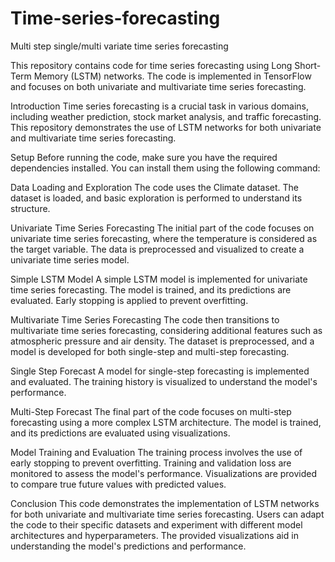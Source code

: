 # Time-series-forecasting
Multi step single/multi variate time series forecasting

This repository contains code for time series forecasting using Long Short-Term Memory (LSTM) networks. The code is implemented in TensorFlow and focuses on both univariate and multivariate time series forecasting.

Introduction
Time series forecasting is a crucial task in various domains, including weather prediction, stock market analysis, and traffic forecasting. This repository demonstrates the use of LSTM networks for both univariate and multivariate time series forecasting.

Setup
Before running the code, make sure you have the required dependencies installed. You can install them using the following command:

Data Loading and Exploration
The code uses the Climate dataset. The dataset is loaded, and basic exploration is performed to understand its structure.

Univariate Time Series Forecasting
The initial part of the code focuses on univariate time series forecasting, where the temperature is considered as the target variable. The data is preprocessed and visualized to create a univariate time series model.

Simple LSTM Model
A simple LSTM model is implemented for univariate time series forecasting. The model is trained, and its predictions are evaluated. Early stopping is applied to prevent overfitting.

Multivariate Time Series Forecasting
The code then transitions to multivariate time series forecasting, considering additional features such as atmospheric pressure and air density. The dataset is preprocessed, and a model is developed for both single-step and multi-step forecasting.

Single Step Forecast
A model for single-step forecasting is implemented and evaluated. The training history is visualized to understand the model's performance.

Multi-Step Forecast
The final part of the code focuses on multi-step forecasting using a more complex LSTM architecture. The model is trained, and its predictions are evaluated using visualizations.

Model Training and Evaluation
The training process involves the use of early stopping to prevent overfitting. Training and validation loss are monitored to assess the model's performance. Visualizations are provided to compare true future values with predicted values.

Conclusion
This code demonstrates the implementation of LSTM networks for both univariate and multivariate time series forecasting. Users can adapt the code to their specific datasets and experiment with different model architectures and hyperparameters. The provided visualizations aid in understanding the model's predictions and performance.
